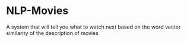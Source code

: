 # NLP-Movies
A system that will tell you what to watch next based on the word vector similarity of the description of movies
